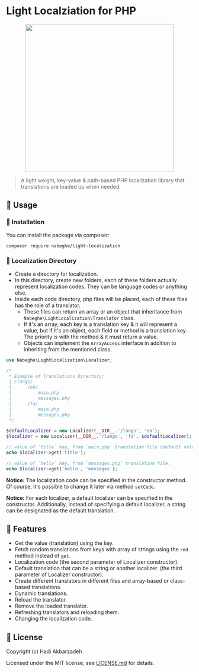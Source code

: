 # Light Localziation for PHP

<p align="center">
    <img src="https://github.com/user-attachments/assets/b14ef73b-a458-4d7f-84f8-8ce6b8d84740" width="400"/>
</p>

> A light weight, key-value & path-based PHP localization library that translations are loaded up when needed.

## 🫡 Usage

### 🚀 Installation

You can install the package via composer:

```bash
composer require nabeghe/light-localization
```

### 📁 Localization Directory

- Create a directory for localization.
- In this directory, create new folders, each of these folders actually represent localization codes.
  They can be language codes or anything else.
- Inside each code directory, php files will be placed, each of these files has the role of a translator.
  - These files can return an array or an object that inheritance from `Nabeghe\LightLocalization\Translator` class.
  - If it's an array, each key is a translation key & it will represent a value,
    but if it's an object, each field or method is a translation key.
    The priority is with the method & it must return a value.
  - Objects can implement the `ArrayAccess` interface in addition to inheriting from the mentioned class.

```php
use Nabeghe\LightLocalization\Localizer;

/*
 * Example of Translations Directory:
 | /langs/
 |      /en/
 |          main.php
 |          messages.php
 |      /fa/
 |          main.php
 |          messages.php
 */

$defaultLocalizer = new Localizer(__DIR__.'/langs', 'en');
$localizer = new Localizer(__DIR__.'/langs', 'fa', $defaultLocalizer);

// value of `title` key, from `main.php` translation file (default value for second argument).
echo $localizer->get('title');

// value of `hello` key, from `messages.php` translation file.
echo $localizer->get('hello', 'messages');
```

**Notice:** The localization code can be specified in the constructor method.
Of course, it's possible to change it later via method `setCode`.

**Notice:** For each localizer, a default localizer can be specified in the constructor.
Additionally, instead of specifying a default localizer, a string can be designated as the default translation.

## 🧩 Features

- Get the value (translation) using the key.
- Fetch random translations from keys with array of strings using the `rnd` method instead of `get`.
- Localization code (the second parameter of Localizer constructor).
- Default translation that can be a string or another localizer.
  (the third parameter of Localizer constructor).
- Create different translators in different files and array-based or class-based translations.
- Dynamic translations.
- Reload the translator.
- Remove the loaded translator.
- Refreshing translators and reloading them.
- Changing the localization code.

## 📖 License

Copyright (c) Hadi Akbarzadeh

Licensed under the MIT license, see [LICENSE.md](LICENSE.md) for details.